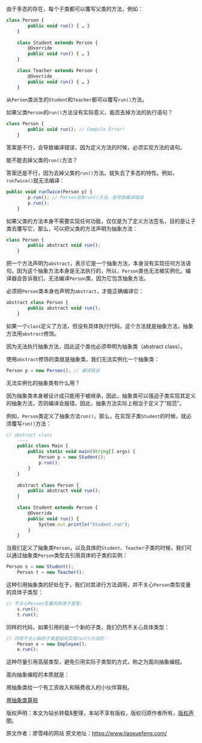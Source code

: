 


由于多态的存在，每个子类都可以覆写父类的方法，例如：


```js 
class Person {
        public void run() { … }
    }
    
    class Student extends Person {
        @Override
        public void run() { … }
    }
    
    class Teacher extends Person {
        @Override
        public void run() { … }
    }
```

从`Person`类派生的`Student`和`Teacher`都可以覆写`run()`方法。

如果父类`Person`的`run()`方法没有实际意义，能否去掉方法的执行语句？

```js 
class Person {
        public void run(); // Compile Error!
    }
```

答案是不行，会导致编译错误，因为定义方法的时候，必须实现方法的语句。

能不能去掉父类的`run()`方法？

答案还是不行，因为去掉父类的`run()`方法，就失去了多态的特性。例如，`runTwice()`就无法编译：

```js 
public void runTwice(Person p) {
        p.run(); // Person没有run()方法，会导致编译错误
        p.run();
    }
```

如果父类的方法本身不需要实现任何功能，仅仅是为了定义方法签名，目的是让子类去覆写它，那么，可以把父类的方法声明为抽象方法：


```js 
class Person {
        public abstract void run();
    }
```

把一个方法声明为`abstract`，表示它是一个抽象方法，本身没有实现任何方法语句。因为这个抽象方法本身是无法执行的，所以，`Person`类也无法被实例化。编译器会告诉我们，无法编译`Person`类，因为它包含抽象方法。

必须把`Person`类本身也声明为`abstract`，才能正确编译它：

```js 
abstract class Person {
        public abstract void run();
    }
```

如果一个`class`定义了方法，但没有具体执行代码，这个方法就是抽象方法，抽象方法用`abstract`修饰。

因为无法执行抽象方法，因此这个类也必须申明为抽象类（abstract class）。

使用`abstract`修饰的类就是抽象类。我们无法实例化一个抽象类：

```js 
Person p = new Person(); // 编译错误
```

无法实例化的抽象类有什么用？

因为抽象类本身被设计成只能用于被继承，因此，抽象类可以强迫子类实现其定义的抽象方法，否则编译会报错。因此，抽象方法实际上相当于定义了“规范”。

例如，`Person`类定义了抽象方法`run()`，那么，在实现子类`Student`的时候，就必须覆写`run()`方法：

```js 
// abstract class
    ----
    public class Main {
        public static void main(String[] args) {
            Person p = new Student();
            p.run();
        }
    }
    
    abstract class Person {
        public abstract void run();
    }
    
    class Student extends Person {
        @Override
        public void run() {
            System.out.println("Student.run");
        }
    }
```

当我们定义了抽象类`Person`，以及具体的`Student`、`Teacher`子类的时候，我们可以通过抽象类`Person`类型去引用具体的子类的实例：

```js 
Person s = new Student();
    Person t = new Teacher();
```

这种引用抽象类的好处在于，我们对其进行方法调用，并不关心`Person`类型变量的具体子类型：


```js 
// 不关心Person变量的具体子类型:
    s.run();
    t.run();
```

同样的代码，如果引用的是一个新的子类，我们仍然不关心具体类型：


```js 
// 同样不关心新的子类是如何实现run()方法的：
    Person e = new Employee();
    e.run();
```

这种尽量引用高层类型，避免引用实际子类型的方式，称之为面向抽象编程。

面向抽象编程的本质就是：

用抽象类给一个有工资收入和稿费收入的小伙伴算税。

[用抽象类算税](https://gitee.com/liaoxuefeng/learn-java/raw/master/practices/Java%E6%95%99%E7%A8%8B/20.%E9%9D%A2%E5%90%91%E5%AF%B9%E8%B1%A1%E7%BC%96%E7%A8%8B.1255943520012800/10.%E9%9D%A2%E5%90%91%E5%AF%B9%E8%B1%A1%E5%9F%BA%E7%A1%80.1260451488854880/60.%E6%8A%BD%E8%B1%A1%E7%B1%BB.1260456371027744/oop-abstractclass.zip)

版权声明：本文为站长转载&整理，本站不享有版权，版权归原作者所有，[版权声明](https://gitee.com/hezhiyuan007/java-notes/raw/master/disclaimer.md)。




原文作者：廖雪峰的网站 原文地址：https://www.liaoxuefeng.com/